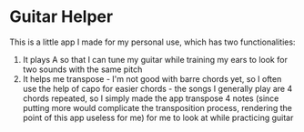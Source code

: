 # Guitar Helper

This is a little app I made for my personal use, which has two functionalities:
1. It plays A so that I can tune my guitar while training my ears to look for two sounds with the same pitch
2. It helps me transpose - I'm not good with barre chords yet, so I often use the help of capo for easier chords - 
  the songs I generally play are 4 chords repeated, so I simply made the app transpose 4 notes (since putting more would complicate
   the transposition process, rendering the point of this app useless for me) for me to look at while practicing guitar
   
 

